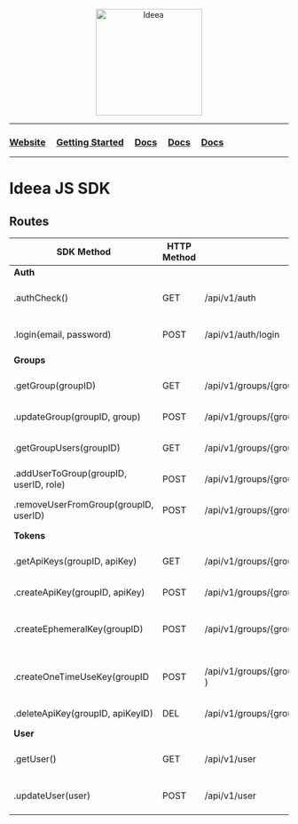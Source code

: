 <p align="center">
  <img width="192" src="https://ideea.io/static/img/logo-text.svg" alt="Ideea">
</p>

---

### [Website](https://ideea.io) &nbsp;&nbsp;&nbsp; [Getting Started](https://ideea.io) &nbsp;&nbsp;&nbsp; [Docs](https://ideea.io/docs/scape) &nbsp;&nbsp;&nbsp; [Docs](https://app.ideea.io) &nbsp;&nbsp;&nbsp; [Docs](https://app.ideea.io)

---

# Ideea JS SDK




## Routes
| SDK Method | HTTP Method | Route | Description | Params (Bold = optional) | Response |
| ------ | ------ | ------ | ------ | ------ | ------ |
| **Auth** |  |  |  |  |  |
| .authCheck() | GET  | /api/v1/auth | Returns {'auth': true} if auth | -- | { 'auth': true } |
| .login(email, password) | POST | /api/v1/auth/login | Login | {email: 'anthonybudd@ideea.co.uk',  password: 'password'} | {access_token} |
| **Groups** |  |  |  |  |  |
| .getGroup(groupID) | GET  | /api/v1/groups/{group_id} | Returns current group | -- | {Group} |
| .updateGroup(groupID, group) | POST | /api/v1/groups/{group_id} | Update group | {**name**: 'Ideea' } | {Group} |
| .getGroupUsers(groupID) | GET  | /api/v1/groups/{group_id}/users | Returns the group's users | -- | [User, User...] |
| .addUserToGroup(groupID, userID, role) | POST | /api/v1/groups/{group_id}/users/add | Add user to group | {user_id: '', role: 'user' } | { 'success': true } |
| .removeUserFromGroup(groupID, userID) | POST | /api/v1/groups/{group_id}/users/remove | Remove user from group | {user_id: '' } | { 'success': true } |
| **Tokens** |  |  |  |  |  |
| .getApiKeys(groupID, apiKey) | GET  | /api/v1/groups/{group_id}/tokens  | Returns the groups tokens | -- | [Token, Token..] |
| .createApiKey(groupID, apiKey) | POST | /api/v1/groups/{group_id}/tokens/create  | Creates a new token | -- | {Token} |
| .createEphemeralKey(groupID) | POST | /api/v1/groups/{group_id}/tokens/create/ephemeral  | Creates a new ephemeral token | -- | {Token} |
| .createOneTimeUseKey(groupID | POST | /api/v1/groups/{group_id}/tokens/create/one-time ) | Creates a new one-time use token | -- | {Token} |
| .deleteApiKey(groupID, apiKeyID) | DEL  | /api/v1/groups/{group_id}/tokens/{token_id}/delete  | Deletes a token | -- | { 'success': true } |
| **User** |  |  |  |  |  |
| .getUser() | GET  | /api/v1/user  | Get the current user | -- | {User} |
| .updateUser(user) | POST | /api/v1/user  | Update the current user | {first_name: 'Ant', last_name: 'B',display_name: 'Anthony.B'} | {User} |